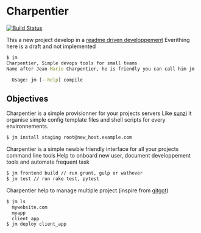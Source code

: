 # Charpentier
[![Build Status](https://travis-ci.org/denislaliberte/charpentier.svg?branch=master)](https://travis-ci.org/denislaliberte/charpentier)

This a new project develop in a [readme driven developpement](http://tom.preston-werner.com/2010/08/23/readme-driven-development.html)
Everithing here is a draft and not implemented

```cmd
$ jm
Charpentier, Simple devops tools for small teams
Name after Jean-Marie Charpentier, he is friendly you can call him jm

  Usage: jm [--help] compile
```


## Objectives

Charpentier is a simple provisionner for your projects servers
Like [sunzi](https://github.com/kenn/sunzi) it organise simple config template files and shell scripts for every environnements.

```cmd
$ jm install staging root@new_host.example.com
```

Charpentier is a simple newbie friendly interface for all your projects command line tools
Help to onboard new user, document developpement tools and automate frequent task

```cmd
$ jm frontend build // run grunt, gulp or wathever
$ jm test // run rake test, pytest 
```

Charpentier help to manage multiple project (inspire from [gitgot](https://github.com/genehack/app-gitgot))

```cmd
$ jm ls
  mywebsite.com
  myapp
  client_app
$ jm deploy client_app
```

